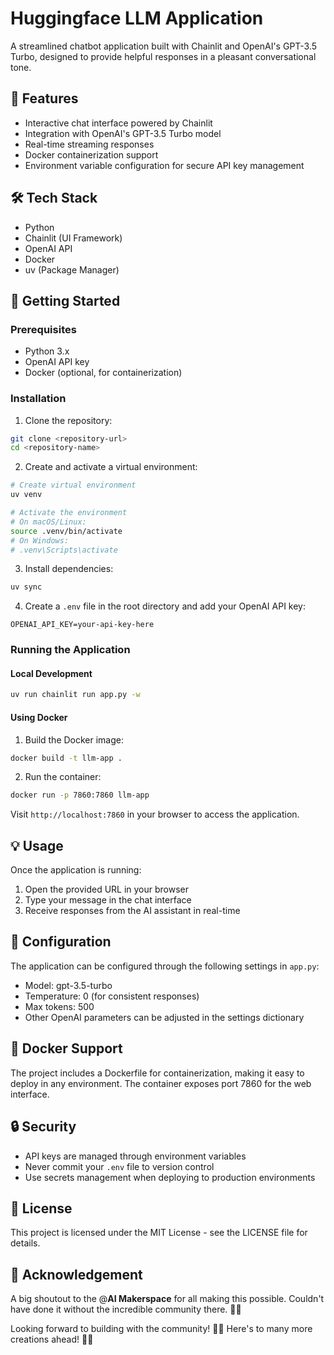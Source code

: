 # Huggingface LLM Application

A streamlined chatbot application built with Chainlit and OpenAI's GPT-3.5 Turbo, designed to provide helpful responses in a pleasant conversational tone.

## 🌟 Features

- Interactive chat interface powered by Chainlit
- Integration with OpenAI's GPT-3.5 Turbo model
- Real-time streaming responses
- Docker containerization support
- Environment variable configuration for secure API key management

## 🛠️ Tech Stack

- Python
- Chainlit (UI Framework)
- OpenAI API
- Docker
- uv (Package Manager)

## 🚀 Getting Started

### Prerequisites

- Python 3.x
- OpenAI API key
- Docker (optional, for containerization)

### Installation

1. Clone the repository:

```bash
git clone <repository-url>
cd <repository-name>
```

2. Create and activate a virtual environment:

```bash
# Create virtual environment
uv venv

# Activate the environment
# On macOS/Linux:
source .venv/bin/activate
# On Windows:
# .venv\Scripts\activate
```

3. Install dependencies:

```bash
uv sync
```

4. Create a `.env` file in the root directory and add your OpenAI API key:

```env
OPENAI_API_KEY=your-api-key-here
```

### Running the Application

#### Local Development

```bash
uv run chainlit run app.py -w
```

#### Using Docker

1. Build the Docker image:

```bash
docker build -t llm-app .
```

2. Run the container:

```bash
docker run -p 7860:7860 llm-app
```

Visit `http://localhost:7860` in your browser to access the application.

## 💡 Usage

Once the application is running:

1. Open the provided URL in your browser
2. Type your message in the chat interface
3. Receive responses from the AI assistant in real-time

## 🔧 Configuration

The application can be configured through the following settings in `app.py`:

- Model: gpt-3.5-turbo
- Temperature: 0 (for consistent responses)
- Max tokens: 500
- Other OpenAI parameters can be adjusted in the settings dictionary

## 🐳 Docker Support

The project includes a Dockerfile for containerization, making it easy to deploy in any environment. The container exposes port 7860 for the web interface.

## 🔒 Security

- API keys are managed through environment variables
- Never commit your `.env` file to version control
- Use secrets management when deploying to production environments

## 📝 License

This project is licensed under the MIT License - see the LICENSE file for details.

## 🤝 Acknowledgement

A big shoutout to the @**AI Makerspace** for all making this possible. Couldn't have done it without the incredible community there. 🤗🙏

Looking forward to building with the community! 🙌✨ Here's to many more creations ahead! 🥂🎉
